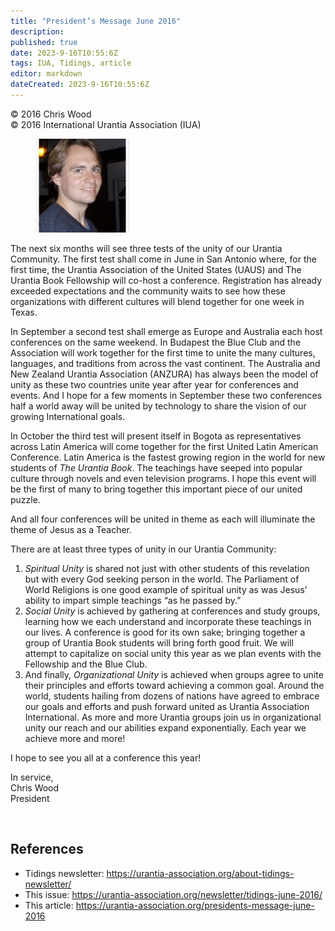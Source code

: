 ```yaml
---
title: "President’s Message June 2016"
description: 
published: true
date: 2023-9-16T10:55:6Z
tags: IUA, Tidings, article
editor: markdown
dateCreated: 2023-9-16T10:55:6Z
---
```


<p class="v-card v-sheet theme--light gray lighten-3 px-2">© 2016 Chris Wood<br>© 2016 International Urantia Association (IUA)</p>

<figure id="Figure_1" class="image urantiapedia image-style-align-left">
<img src="../../../image/article/IUA_Tidings/Chris-Wood-framed-150x150.jpg">
</figure>

The next six months will see three tests of the unity of our Urantia Community. The first test shall come in June in San Antonio where, for the first time, the Urantia Association of the United States (UAUS) and The Urantia Book Fellowship will co-host a conference. Registration has already exceeded expectations and the community waits to see how these organizations with different cultures will blend together for one week in Texas.

In September a second test shall emerge as Europe and Australia each host conferences on the same weekend. In Budapest the Blue Club and the Association will work together for the first time to unite the many cultures, languages, and traditions from across the vast continent. The Australia and New Zealand Urantia Association (ANZURA) has always been the model of unity as these two countries unite year after year for conferences and events. And I hope for a few moments in September these two conferences half a world away will be united by technology to share the vision of our growing International goals.

In October the third test will present itself in Bogota as representatives across Latin America will come together for the first United Latin American Conference. Latin America is the fastest growing region in the world for new students of _The Urantia Book_. The teachings have seeped into popular culture through novels and even television programs. I hope this event will be the first of many to bring together this important piece of our united puzzle.

And all four conferences will be united in theme as each will illuminate the theme of Jesus as a Teacher.

There are at least three types of unity in our Urantia Community:

1. _Spiritual Unity_ is shared not just with other students of this revelation but with every God seeking person in the world. The Parliament of World Religions is one good example of spiritual unity as was Jesus’ ability to impart simple teachings “as he passed by.”
2. _Social Unity_ is achieved by gathering at conferences and study groups, learning how we each understand and incorporate these teachings in our lives. A conference is good for its own sake; bringing together a group of Urantia Book students will bring forth good fruit. We will attempt to capitalize on social unity this year as we plan events with the Fellowship and the Blue Club.
3. And finally, _Organizational Unity_ is achieved when groups agree to unite their principles and efforts toward achieving a common goal. Around the world, students hailing from dozens of nations have agreed to embrace our goals and efforts and push forward united as Urantia Association International. As more and more Urantia groups join us in organizational unity our reach and our abilities expand exponentially. Each year we achieve more and more!

I hope to see you all at a conference this year!

In service,  
Chris Wood  
President

<br style="clear:both;"/>

## References

- Tidings newsletter: https://urantia-association.org/about-tidings-newsletter/
- This issue: https://urantia-association.org/newsletter/tidings-june-2016/
- This article: https://urantia-association.org/presidents-message-june-2016